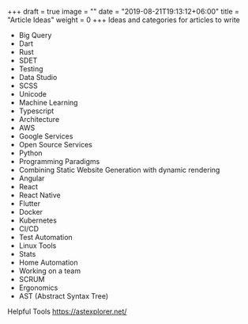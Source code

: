 +++
draft = true
image = ""
date = "2019-08-21T19:13:12+06:00"
title = "Article Ideas"
weight = 0
+++
Ideas and categories for articles to write
<!--more-->
* Big Query
* Dart
* Rust
* SDET
* Testing
* Data Studio
* SCSS
* Unicode
* Machine Learning
* Typescript
* Architecture
* AWS
* Google Services
* Open Source Services
* Python
* Programming Paradigms
* Combining Static Website Generation with dynamic rendering
* Angular
* React
* React Native
* Flutter
* Docker
* Kubernetes
* CI/CD
* Test Automation
* Linux Tools
* Stats
* Home Automation
* Working on a team
* SCRUM
* Ergonomics
* AST (Abstract Syntax Tree)

Helpful Tools
https://astexplorer.net/
